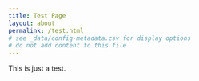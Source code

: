 ```yaml
---
title: Test Page
layout: about
permalink: /test.html
# see _data/config-metadata.csv for display options
# do not add content to this file
---
```


This is just a test.